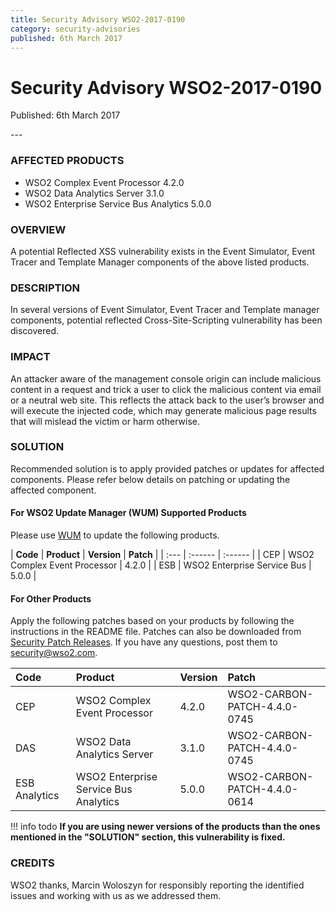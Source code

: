 ```yaml
---
title: Security Advisory WSO2-2017-0190
category: security-advisories
published: 6th March 2017
---
```


# Security Advisory WSO2-2017-0190

<p class="doc-info">Published: 6th March 2017</p>
---

### AFFECTED PRODUCTS
* WSO2 Complex Event Processor 4.2.0
* WSO2 Data Analytics Server 3.1.0
* WSO2 Enterprise Service Bus Analytics 5.0.0


### OVERVIEW
A potential Reflected XSS vulnerability exists in the Event Simulator, Event Tracer and Template Manager components of the above listed products.


### DESCRIPTION
In several versions of Event Simulator, Event Tracer and Template manager components, potential reflected Cross-Site-Scripting vulnerability has been discovered.


### IMPACT
An attacker aware of the management console origin can include malicious content in a request and trick a user to click the malicious content via email or a neutral web site. This reflects the attack back to the user’s browser and will execute the injected code, which may generate malicious page results that will mislead the victim or harm otherwise.


### SOLUTION
Recommended solution is to apply provided patches or updates for affected components. Please refer below details on patching or updating the affected component.

#### For WSO2 Update Manager (WUM) Supported Products
Please use [WUM](https://wso2.com/updates/wum/) to update the following products.

| **Code** | **Product**          | **Version** | **Patch**                    |
| :--- | :------ | :------ |
| CEP | WSO2 Complex Event Processor | 4.2.0 |
| ESB | WSO2 Enterprise Service Bus | 5.0.0 |


#### For Other Products
Apply the following patches based on your products by following the instructions in the README file. Patches can also be downloaded from [Security Patch Releases](https://wso2.com/security-patch-releases/). If you have any questions, post them to <security@wso2.com>.


| Code | Product | Version | Patch | 
| :--- | :------ | :------ | :---- |
| CEP | WSO2 Complex Event Processor | 4.2.0 | WSO2-CARBON-PATCH-4.4.0-0745 |
| DAS | WSO2 Data Analytics Server | 3.1.0 | WSO2-CARBON-PATCH-4.4.0-0745 |
| ESB Analytics | WSO2 Enterprise Service Bus Analytics | 5.0.0	| WSO2-CARBON-PATCH-4.4.0-0614 |


!!! info todo
    **If you are using newer versions of the products than the ones mentioned in the "SOLUTION" section, this vulnerability is fixed.**


### CREDITS
WSO2 thanks, Marcin Woloszyn for responsibly reporting the identified issues and working with us as we addressed them.
